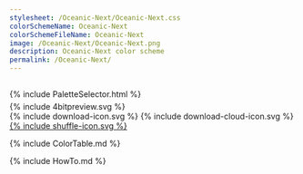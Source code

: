 ```yaml
---
stylesheet: /Oceanic-Next/Oceanic-Next.css
colorSchemeName: Oceanic-Next
colorSchemeFileName: Oceanic-Next
image: /Oceanic-Next/Oceanic-Next.png
description: Oceanic-Next color scheme
permalink: /Oceanic-Next/
---
```


<h2 style='text-align:center'>
    <a id='colorSchemeNameLink' href='#'>
        <span class='ColorSchemeFileName' />
    </a>
</h2>

<div class='centeredText' style='margin-bottom:1%'>
{% include PaletteSelector.html %}
</div>

<div class='centeredText'>
{% include 4bitpreview.svg %}
</div>

<div class='centeredText'>
    <a id='downloadSchemeLink' class='padded'>
{% include download-icon.svg %}
    </a>
    <a id='cdnSchemeLink' class='padded'>
{% include download-cloud-icon.svg %}
    </a>
    <a id='feelingLucky' href="javascript:feelingLucky(document.getElementById('themeSelector'))" class='padded'>
{% include shuffle-icon.svg %}
    </a>    
</div>

{% include ColorTable.md %}

{% include HowTo.md %}

